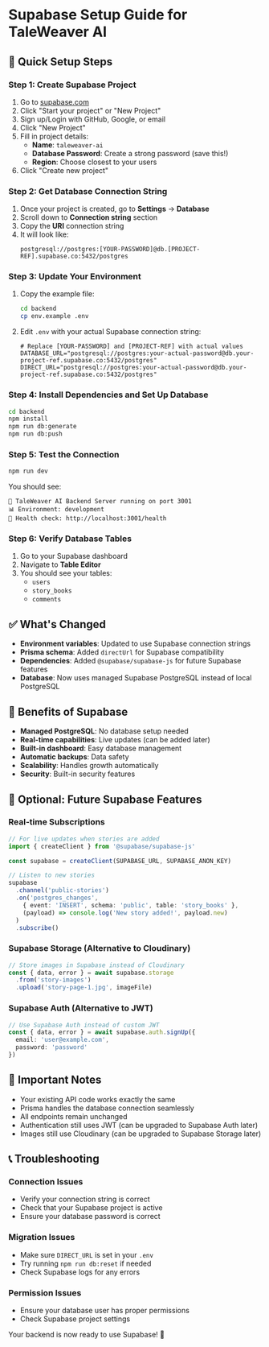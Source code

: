 # Supabase Setup Guide for TaleWeaver AI

## 🚀 **Quick Setup Steps**

### **Step 1: Create Supabase Project**

1. Go to [supabase.com](https://supabase.com)
2. Click "Start your project" or "New Project"
3. Sign up/Login with GitHub, Google, or email
4. Click "New Project"
5. Fill in project details:
   - **Name**: `taleweaver-ai`
   - **Database Password**: Create a strong password (save this!)
   - **Region**: Choose closest to your users
6. Click "Create new project"

### **Step 2: Get Database Connection String**

1. Once your project is created, go to **Settings** → **Database**
2. Scroll down to **Connection string** section
3. Copy the **URI** connection string
4. It will look like:
   ```
   postgresql://postgres:[YOUR-PASSWORD]@db.[PROJECT-REF].supabase.co:5432/postgres
   ```

### **Step 3: Update Your Environment**

1. Copy the example file:
   ```bash
   cd backend
   cp env.example .env
   ```

2. Edit `.env` with your actual Supabase connection string:
   ```env
   # Replace [YOUR-PASSWORD] and [PROJECT-REF] with actual values
   DATABASE_URL="postgresql://postgres:your-actual-password@db.your-project-ref.supabase.co:5432/postgres"
   DIRECT_URL="postgresql://postgres:your-actual-password@db.your-project-ref.supabase.co:5432/postgres"
   ```

### **Step 4: Install Dependencies and Set Up Database**

```bash
cd backend
npm install
npm run db:generate
npm run db:push
```

### **Step 5: Test the Connection**

```bash
npm run dev
```

You should see:
```
🚀 TaleWeaver AI Backend Server running on port 3001
📊 Environment: development
🔗 Health check: http://localhost:3001/health
```

### **Step 6: Verify Database Tables**

1. Go to your Supabase dashboard
2. Navigate to **Table Editor**
3. You should see your tables:
   - `users`
   - `story_books`
   - `comments`

## ✅ **What's Changed**

- **Environment variables**: Updated to use Supabase connection strings
- **Prisma schema**: Added `directUrl` for Supabase compatibility
- **Dependencies**: Added `@supabase/supabase-js` for future Supabase features
- **Database**: Now uses managed Supabase PostgreSQL instead of local PostgreSQL

## 🎯 **Benefits of Supabase**

- **Managed PostgreSQL**: No database setup needed
- **Real-time capabilities**: Live updates (can be added later)
- **Built-in dashboard**: Easy database management
- **Automatic backups**: Data safety
- **Scalability**: Handles growth automatically
- **Security**: Built-in security features

## 🔧 **Optional: Future Supabase Features**

### **Real-time Subscriptions**
```typescript
// For live updates when stories are added
import { createClient } from '@supabase/supabase-js'

const supabase = createClient(SUPABASE_URL, SUPABASE_ANON_KEY)

// Listen to new stories
supabase
  .channel('public-stories')
  .on('postgres_changes', 
    { event: 'INSERT', schema: 'public', table: 'story_books' },
    (payload) => console.log('New story added!', payload.new)
  )
  .subscribe()
```

### **Supabase Storage (Alternative to Cloudinary)**
```typescript
// Store images in Supabase instead of Cloudinary
const { data, error } = await supabase.storage
  .from('story-images')
  .upload('story-page-1.jpg', imageFile)
```

### **Supabase Auth (Alternative to JWT)**
```typescript
// Use Supabase Auth instead of custom JWT
const { data, error } = await supabase.auth.signUp({
  email: 'user@example.com',
  password: 'password'
})
```

## 🚨 **Important Notes**

- Your existing API code works exactly the same
- Prisma handles the database connection seamlessly
- All endpoints remain unchanged
- Authentication still uses JWT (can be upgraded to Supabase Auth later)
- Images still use Cloudinary (can be upgraded to Supabase Storage later)

## 📞 **Troubleshooting**

### **Connection Issues**
- Verify your connection string is correct
- Check that your Supabase project is active
- Ensure your database password is correct

### **Migration Issues**
- Make sure `DIRECT_URL` is set in your `.env`
- Try running `npm run db:reset` if needed
- Check Supabase logs for any errors

### **Permission Issues**
- Ensure your database user has proper permissions
- Check Supabase project settings

Your backend is now ready to use Supabase! 🎉
